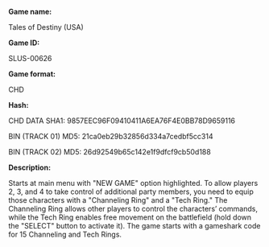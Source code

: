 **Game name:**

Tales of Destiny (USA)

**Game ID:**

SLUS-00626

**Game format:**

CHD

**Hash:**

CHD DATA SHA1: 9857EEC96F09410411A6EA76F4E0BB78D9659116

BIN (TRACK 01) MD5: 21ca0eb29b32856d334a7cedbf5cc314

BIN (TRACK 02) MD5: 26d92549b65c142e1f9dfcf9cb50d188

**Description:**

Starts at main menu with "NEW GAME" option highlighted. To allow players 2, 3, and 4 to take control of additional party members, you need to equip those characters with a "Channeling Ring" and a "Tech Ring." The Channeling Ring allows other players to control the characters’ commands, while the Tech Ring enables free movement on the battlefield (hold down the "SELECT" button to activate it). The game starts with a gameshark code for 15 Channeling and Tech Rings.